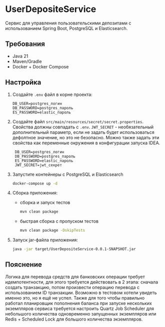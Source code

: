 # UserDepositeService

Сервис для управления пользовательскими депозитами с использованием Spring Boot, PostgreSQL и Elasticsearch.

## Требования
- Java 21
- Maven/Gradle
- Docker + Docker Compose

## Настройка
1. Создайте `.env` файл в корне проекта:

    ```properties
    DB_USER=postgres_логин
    DB_PASSWORD=postgres_пароль
    ES_PASSWORD=elastic_пароль
    ```

2. Создайте файл `src/main/resources/secret/secret.properties`. 
Свойства должны совпадать с `.env`. 
`JWT_SECRET` - необязательный дополнительный параметр, 
если не задать будет использоваться дефолтное значение, но это не безопасно. 
Можно также задать эти свойства как переменные окружения в конфигурации запуска IDEA.
   ```properties
    DB_USER=postgres_логин
    DB_PASSWORD=postgres_пароль
    ES_PASSWORD=elastic_пароль
    JWT_SECRET=jwt_секрет
    ```

3. Запустите контейнеры с PostgreSQL и Elasticsearch
    ```bash
    docker-compose up -d
    ```

4. Сборка приложения: 
   - сборка и запуск тестов
       ```bash
       mvn clean package
       ```
   - быстрая сборка с пропуском тестов
     ```bash
     mvn clean package -DskipTests
     ```

5. Запуск jar-файла приложения:
    ```bash
    java -jar target/UserDepositeService-0.0.1-SNAPSHOT.jar
    ```

## Пояснение
Логика для перевода средств для банковских операции требует идемпотентности, 
для этого требуется действовать в 2 этапа: сначала создать транзакцию, 
потом произвести операцию перевода с использованием ID транзакции. 
Возможно в тестовом хотели увидеть именно это, но я ещё не успел.
Также для того чтобы правильно работал планировщик пополнения баланса при запуске
нескольких экземпляров сервиса требуется настроить Quartz Job Scheduler для небольшого 
количества одновременно запущенных экземпляров или Redis + Scheduled Lock
для большого количества экземпляров.